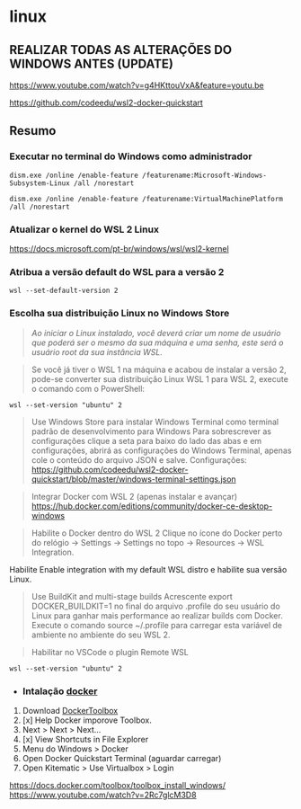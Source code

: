 # linux

## REALIZAR TODAS AS ALTERAÇÕES DO WINDOWS ANTES (UPDATE)

https://www.youtube.com/watch?v=g4HKttouVxA&feature=youtu.be

https://github.com/codeedu/wsl2-docker-quickstart


## Resumo

### Executar no terminal do Windows como administrador
```properties
dism.exe /online /enable-feature /featurename:Microsoft-Windows-Subsystem-Linux /all /norestart
```
```properties
dism.exe /online /enable-feature /featurename:VirtualMachinePlatform /all /norestart
```

### Atualizar o kernel do WSL 2 Linux  
https://docs.microsoft.com/pt-br/windows/wsl/wsl2-kernel

### Atribua a versão default do WSL para a versão 2
```properties
wsl --set-default-version 2
```

### Escolha sua distribuição Linux no Windows Store

> *Ao iniciar o Linux instalado, você deverá criar um nome de usuário que poderá ser o mesmo da sua máquina e uma senha, este será o usuário root da sua instância WSL.*

> Se você já tiver o WSL 1 na máquina e acabou de instalar a versão 2, pode-se converter sua distribuição Linux WSL 1 para WSL 2, execute o comando com o PowerShell:
```properties
wsl --set-version "ubuntu" 2
```

> Use Windows Store para instalar Windows Terminal como terminal padrão de desenvolvimento para Windows
> Para sobrescrever as configurações clique a seta para baixo do lado das abas e em configurações, abrirá as configurações do Windows Terminal, apenas cole o conteúdo do arquivo JSON e salve.
Configurações: https://github.com/codeedu/wsl2-docker-quickstart/blob/master/windows-terminal-settings.json

> Integrar Docker com WSL 2 (apenas instalar e avançar)
https://hub.docker.com/editions/community/docker-ce-desktop-windows

> Habilite o Docker dentro do WSL 2
Clique no ícone do Docker perto do relógio -> Settings -> Settings no topo -> Resources -> WSL Integration.

Habilite Enable integration with my default WSL distro e habilite sua versão Linux.

> Use BuildKit and multi-stage builds
Acrescente export DOCKER_BUILDKIT=1 no final do arquivo .profile do seu usuário do Linux para ganhar mais performance ao realizar builds com Docker. Execute o comando source ~/.profile para carregar esta variável de ambiente no ambiente do seu WSL 2.

> Habilitar no VSCode o plugin Remote WSL

```Instlar Windows Terminal
wsl --set-version "ubuntu" 2
```






- ### Intalação [docker](https://www.docker.com)

1. Download [DockerToolbox](https://docs.docker.com/toolbox/toolbox_install_windows/)
1. [x] Help Docker imporove Toolbox.
1. Next > Next > Next...
1. [x] View Shortcuts in File Explorer
1. Menu do Windows > Docker
1. Open Docker Quickstart Terminal (aguardar carregar)
1. Open Kitematic > Use Virtualbox > Login


https://docs.docker.com/toolbox/toolbox_install_windows/
https://www.youtube.com/watch?v=2Rc7glcM3D8
